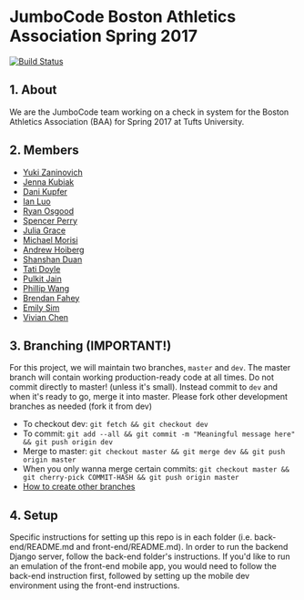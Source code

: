 # JumboCode Boston Athletics Association Spring 2017

[![Build Status](https://travis-ci.org/jumbocodespring2017/bostonathleticsassociation.svg?branch=dev)](https://travis-ci.org/jumbocodespring2017/bostonathleticsassociation)
## 1. About

We are the JumboCode team working on a check in system for the Boston Athletics Association (BAA) for Spring 2017 at Tufts University.

## 2. Members

* [Yuki Zaninovich](https://github.com/yzan424)
* [Jenna Kubiak](https://github.com/jkubia03)
* [Dani Kupfer](https://github.com/dkupfer)
* [Ian Luo](https://github.com/holeyness)
* [Ryan Osgood](https://github.com/ryan-0)
* [Spencer Perry](https://github.com/sperrys)
* [Julia Grace](https://github.com/jgrace03)
* [Michael Morisi](https://github.com/mcmorisi)
* [Andrew Hoiberg](https://github.com/ahoiberg)
* [Shanshan Duan](https://www.linkedin.com/in/shanshan-duan-b0a32ba5)
* [Tati Doyle](https://github.com/tdoyle01)
* [Pulkit Jain](https://github.com/pulkitjain10)
* [Phillip Wang](https://github.com/Philipwzj)
* [Brendan Fahey](https://github.com/bmfahey)
* [Emily Sim](https://github.com/emily-sim)
* [Vivian Chen](https://github.com/vivianchen896)

## 3. Branching (IMPORTANT!)

For this project, we will maintain two branches, `master` and `dev`. The master branch will contain working production-ready code at all times. Do not commit directly to master! (unless it's small). Instead commit to `dev` and when it's ready to go, merge it into master. Please fork other development branches as needed (fork it from dev)

* To checkout dev: `git fetch && git checkout dev`
* To commit: `git add --all && git commit -m "Meaningful message here" && git push origin dev`
* Merge to master: `git checkout master && git merge dev && git push origin master`
* When you only wanna merge certain commits: `git checkout master && git cherry-pick COMMIT-HASH && git push origin master`
* [How to create other branches](http://stackoverflow.com/questions/1519006/how-do-you-create-a-remote-git-branchgit )


## 4. Setup
Specific instructions for setting up this repo is in each folder (i.e. back-end/README.md and front-end/README.md). In order to run the backend Django server, follow the back-end folder's instructions. If you'd like to run an emulation of the front-end mobile app, you would need to follow the back-end instruction first, followed by setting up the mobile dev environment using the front-end instructions.